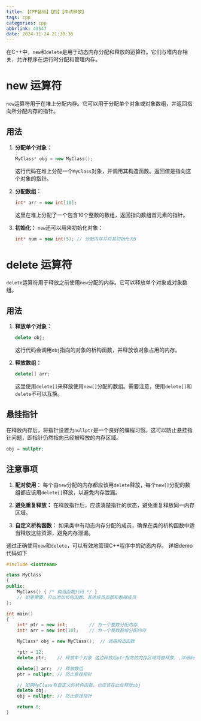 ```yaml
---
title: 【CPP基础】【四】【申请释放】
tags: cpp
categories: cpp
abbrlink: 43547
date: 2024-11-24 21:30:36
---
```


在C++中，`new`和`delete`是用于动态内存分配和释放的运算符。它们与堆内存相关，允许程序在运行时分配和管理内存。

# new 运算符

`new`运算符用于在堆上分配内存。它可以用于分配单个对象或对象数组，并返回指向所分配内存的指针。

## 用法

1. **分配单个对象：**
   ```cpp
   MyClass* obj = new MyClass();
   ```
   这行代码在堆上分配一个`MyClass`对象，并调用其构造函数。返回值是指向这个对象的指针。

2. **分配数组：**
   ```cpp
   int* arr = new int[10];
   ```
   这里在堆上分配了一个包含10个整数的数组，返回指向数组首元素的指针。

3. **初始化：**
   `new`还可以用来初始化对象：
   ```cpp
   int* num = new int(5); // 分配内存并将其初始化为5
   ```

# delete 运算符

`delete`运算符用于释放之前使用`new`分配的内存。它可以释放单个对象或对象数组。

## 用法

1. **释放单个对象：**
   ```cpp
   delete obj;
   ```
   这行代码会调用`obj`指向的对象的析构函数，并释放该对象占用的内存。

2. **释放数组：**
   ```cpp
   delete[] arr;
   ```
   这里使用`delete[]`来释放使用`new[]`分配的数组。需要注意，使用`delete[]`和`delete`不可以互换。

## 悬挂指针

在释放内存后，将指针设置为`nullptr`是一个良好的编程习惯。这可以防止悬挂指针问题，即指针仍然指向已经被释放的内存区域。

```cpp
obj = nullptr;
```

## 注意事项

1. **配对使用：** 每个由`new`分配的内存都应该用`delete`释放，每个`new[]`分配的数组都应该用`delete[]`释放，以避免内存泄漏。

2. **避免重复释放：** 在释放指针后，应该清楚指针的状态，避免重复释放同一内存区域。

3. **自定义析构函数：** 如果类中有动态内存分配的成员，确保在类的析构函数中适当释放这些资源，避免内存泄漏。

通过正确使用`new`和`delete`，可以有效地管理C++程序中的动态内存。
详细demo代码如下
```cpp
#include <iostream>

class MyClass 
{
public:
    MyClass() { /* 构造函数代码 */ }
    // 如果需要，可以添加析构函数、其他成员函数和数据成员
};

int main()
{
    int* ptr = new int;        // 为一个整数分配内存
    int* arr = new int[10];    // 为一个整数数组分配内存

    MyClass* obj = new MyClass();  // 调用构造函数

    *ptr = 12;
    delete ptr;    // 释放单个对象 这边释放后ptr指向的内存区域将被释放，,详细debug看ptr指向的值以及变成其他值

    delete[] arr;  // 释放数组
    ptr = nullptr; // 防止悬挂指针

    // 如果MyClass有自定义的析构函数，也应该在此处释放obj
    delete obj;
    obj = nullptr; // 防止悬挂指针

    return 0;
}
```
